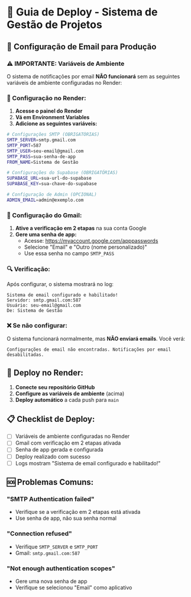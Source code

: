 # 🚀 **Guia de Deploy - Sistema de Gestão de Projetos**

## 📧 **Configuração de Email para Produção**

### **⚠️ IMPORTANTE: Variáveis de Ambiente**

O sistema de notificações por email **NÃO funcionará** sem as seguintes variáveis de ambiente configuradas no Render:

### **🔧 Configuração no Render:**

1. **Acesse o painel do Render**
2. **Vá em Environment Variables**
3. **Adicione as seguintes variáveis:**

```bash
# Configurações SMTP (OBRIGATÓRIAS)
SMTP_SERVER=smtp.gmail.com
SMTP_PORT=587
SMTP_USER=seu-email@gmail.com
SMTP_PASS=sua-senha-de-app
FROM_NAME=Sistema de Gestão

# Configurações do Supabase (OBRIGATÓRIAS)
SUPABASE_URL=sua-url-do-supabase
SUPABASE_KEY=sua-chave-do-supabase

# Configuração de Admin (OPCIONAL)
ADMIN_EMAIL=admin@exemplo.com
```

### **📧 Configuração do Gmail:**

1. **Ative a verificação em 2 etapas** na sua conta Google
2. **Gere uma senha de app:**
   - Acesse: https://myaccount.google.com/apppasswords
   - Selecione "Email" e "Outro (nome personalizado)"
   - Use essa senha no campo `SMTP_PASS`

### **🔍 Verificação:**

Após configurar, o sistema mostrará no log:
```
Sistema de email configurado e habilitado!
Servidor: smtp.gmail.com:587
Usuário: seu-email@gmail.com
De: Sistema de Gestão
```

### **❌ Se não configurar:**

O sistema funcionará normalmente, mas **NÃO enviará emails**. Você verá:
```
Configurações de email não encontradas. Notificações por email desabilitadas.
```

## 🚀 **Deploy no Render:**

1. **Conecte seu repositório GitHub**
2. **Configure as variáveis de ambiente** (acima)
3. **Deploy automático** a cada push para `main`

## 📋 **Checklist de Deploy:**

- [ ] Variáveis de ambiente configuradas no Render
- [ ] Gmail com verificação em 2 etapas ativada
- [ ] Senha de app gerada e configurada
- [ ] Deploy realizado com sucesso
- [ ] Logs mostram "Sistema de email configurado e habilitado!"

## 🆘 **Problemas Comuns:**

### **"SMTP Authentication failed"**
- Verifique se a verificação em 2 etapas está ativada
- Use senha de app, não sua senha normal

### **"Connection refused"**
- Verifique `SMTP_SERVER` e `SMTP_PORT`
- Gmail: `smtp.gmail.com:587`

### **"Not enough authentication scopes"**
- Gere uma nova senha de app
- Verifique se selecionou "Email" como aplicativo 